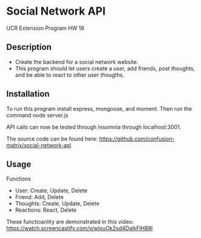 # Social Network API
UCR Extension Program HW 18

## Description
* Create the backend for a social network website.
* This program should let users create a user, add friends, post thoughts, and be able to react to other user thougths.

## Installation
To run this program install express, mongoose, and moment. Then run the command node server.js

API calls can now be tested through Insomnia through localhost:3001.

The source code can be found here:
https://github.com/confusion-matrix/social-network-api

## Usage
Functions
* User: Create, Update, Delete
* Friend: Add, Delete
* Thoughts: Create, Update, Delete
* Reactions: React, Delete

These functioanlity are demonstrated in this video:
https://watch.screencastify.com/v/wIxuOk2sd4DalkFlH89l